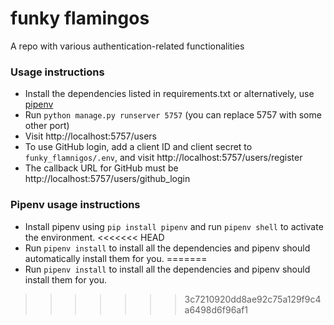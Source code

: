 # funky flamingos

A repo with various authentication-related functionalities

### Usage instructions

+ Install the dependencies listed in requirements.txt or alternatively, use [pipenv](#pipenv-usage-instructions)
+ Run `python manage.py runserver 5757` (you can replace 5757 with some other port)
+ Visit http://localhost:5757/users
+ To use GitHub login, add a client ID and client secret to `funky_flamnigos/.env`,
  and visit http://localhost:5757/users/register
+ The callback URL for GitHub must be http://localhost:5757/users/github_login


### Pipenv usage instructions

+ Install pipenv using `pip install pipenv` and run `pipenv shell` to activate the environment.
<<<<<<< HEAD
+ Run `pipenv install` to install all the dependencies and pipenv should automatically install them for you.
=======
+ Run `pipenv install` to install all the dependencies and pipenv should install them for you.
>>>>>>> 3c7210920dd8ae92c75a129f9c4a6498d6f96af1
